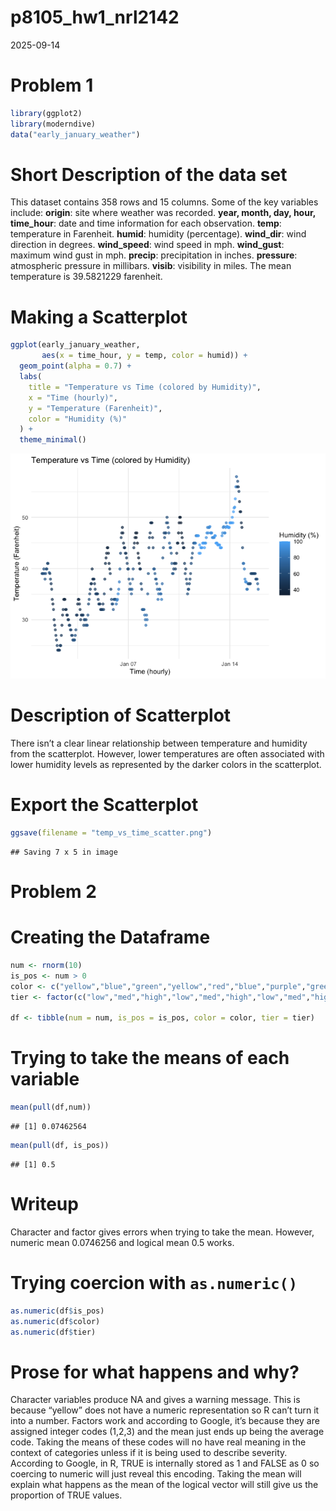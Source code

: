 p8105_hw1_nrl2142
================
2025-09-14

# Problem 1

``` r
library(ggplot2)
library(moderndive)
data("early_january_weather")
```

# Short Description of the data set

This dataset contains 358 rows and 15 columns. Some of the key variables
include: **origin**: site where weather was recorded. **year, month,
day, hour, time_hour**: date and time information for each observation.
**temp**: temperature in Farenheit. **humid**: humidity (percentage).
**wind_dir**: wind direction in degrees. **wind_speed**: wind speed in
mph. **wind_gust**: maximum wind gust in mph. **precip**: precipitation
in inches. **pressure**: atmospheric pressure in millibars. **visib**:
visibility in miles. The mean temperature is 39.5821229 farenheit.

# Making a Scatterplot

``` r
ggplot(early_january_weather,
       aes(x = time_hour, y = temp, color = humid)) +
  geom_point(alpha = 0.7) +
  labs(
    title = "Temperature vs Time (colored by Humidity)",
    x = "Time (hourly)",
    y = "Temperature (Farenheit)",
    color = "Humidity (%)"
  ) +
  theme_minimal()
```

![](p8105_hw1_nrl2142_files/figure-gfm/unnamed-chunk-2-1.png)<!-- -->

# Description of Scatterplot

There isn’t a clear linear relationship between temperature and humidity
from the scatterplot. However, lower temperatures are often associated
with lower humidity levels as represented by the darker colors in the
scatterplot.

# Export the Scatterplot

``` r
ggsave(filename = "temp_vs_time_scatter.png")
```

    ## Saving 7 x 5 in image

# Problem 2

# Creating the Dataframe

``` r
num <- rnorm(10)
is_pos <- num > 0
color <- c("yellow","blue","green","yellow","red","blue","purple","green","yellow","red")
tier <- factor(c("low","med","high","low","med","high","low","med","high","low"),levels = c("low,","med","high"))

df <- tibble(num = num, is_pos = is_pos, color = color, tier = tier)
```

# Trying to take the means of each variable

``` r
mean(pull(df,num))
```

    ## [1] 0.07462564

``` r
mean(pull(df, is_pos))
```

    ## [1] 0.5

# Writeup

Character and factor gives errors when trying to take the mean. However,
numeric mean 0.0746256 and logical mean 0.5 works.

# Trying coercion with `as.numeric()`

``` r
as.numeric(df$is_pos)
as.numeric(df$color)
as.numeric(df$tier)
```

# Prose for what happens and why?

Character variables produce NA and gives a warning message. This is
because “yellow” does not have a numeric representation so R can’t turn
it into a number. Factors work and according to Google, it’s because
they are assigned integer codes (1,2,3) and the mean just ends up being
the average code. Taking the means of these codes will no have real
meaning in the context of categories unless if it is being used to
describe severity. According to Google, in R, TRUE is internally stored
as 1 and FALSE as 0 so coercing to numeric will just reveal this
encoding. Taking the mean will explain what happens as the mean of the
logical vector will still give us the proportion of TRUE values.

